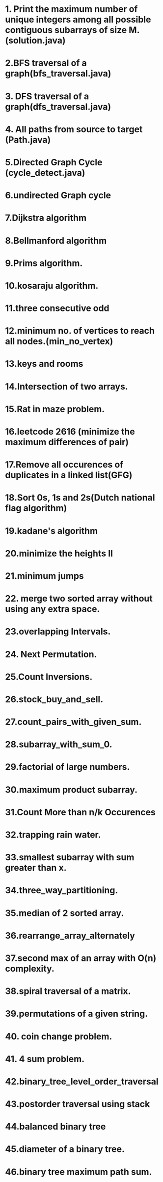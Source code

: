 # 1. Print the maximum number of unique integers among all possible contiguous subarrays of size M. (solution.java)
# 2.BFS traversal of a graph(bfs_traversal.java)
# 3. DFS traversal of a graph(dfs_traversal.java)
# 4. All paths from source to target (Path.java)
# 5.Directed Graph Cycle (cycle_detect.java)
# 6.undirected Graph cycle
# 7.Dijkstra algorithm
# 8.Bellmanford algorithm
# 9.Prims algorithm.
# 10.kosaraju algorithm.
# 11.three consecutive odd
# 12.minimum no. of vertices to reach all nodes.(min_no_vertex)
# 13.keys and rooms
# 14.Intersection of two arrays.
# 15.Rat in maze problem.
# 16.leetcode 2616 (minimize the maximum differences of pair)
# 17.Remove all occurences of duplicates in a linked list(GFG)
# 18.Sort 0s, 1s and 2s(Dutch national flag algorithm)
# 19.kadane's algorithm
# 20.minimize the heights II
# 21.minimum jumps
# 22. merge two sorted array without using any extra space.
# 23.overlapping Intervals.
# 24. Next Permutation.
# 25.Count Inversions.
# 26.stock_buy_and_sell.
# 27.count_pairs_with_given_sum.
# 28.subarray_with_sum_0.
# 29.factorial of large numbers.
# 30.maximum product subarray.
# 31.Count More than n/k Occurences
# 32.trapping rain water.
# 33.smallest subarray with sum greater than x.
# 34.three_way_partitioning.
# 35.median of 2 sorted array.
# 36.rearrange_array_alternately
# 37.second max of an array with O(n) complexity.
# 38.spiral traversal of a matrix.
# 39.permutations of a given string.
# 40. coin change problem.
# 41. 4 sum problem.
# 42.binary_tree_level_order_traversal
# 43.postorder traversal using stack
# 44.balanced binary tree
# 45.diameter of a binary tree.
# 46.binary tree maximum path sum.
